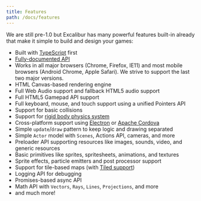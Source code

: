 ```yaml
---
title: Features
path: /docs/features
---
```


We are still pre-1.0 but Excalibur has many powerful features built-in already that make it simple
to build and design your games:

- Built with [TypeScript](http://typescriptlang.org) first
- [Fully-documented API](https://excaliburjs.com/docs/api/edge)
- Works in all major browsers (Chrome, Firefox, IE11) and most mobile browsers (Android Chrome, Apple Safari). We strive to support the last two major versions.
- HTML Canvas-based rendering engine
- Full Web Audio support and fallback HTML5 audio support
- Full HTML5 Gamepad API support
- Full keyboard, mouse, and touch support using a unified Pointers API
- Support for basic collisions
- Support for [rigid body physics system](https://excaliburjs.com/docs/api/edge/classes/_physics_.physics.html)
- Cross-platform support using [Electron](http://electron.atom.io/) or [Apache Cordova](https://cordova.apache.org/)
- Simple `update`/`draw` pattern to keep logic and drawing separated
- Simple `Actor` model with `Scenes`, Actions API, cameras, and more
- Preloader API supporting resources like images, sounds, video, and generic resources
- Basic primitives like sprites, spritesheets, animations, and textures
- Sprite effects, particle emitters and post processor support
- Support for tile-based maps (with [Tiled support](https://github.com/excaliburjs/excalibur-tiled))
- Logging API for debugging
- Promises-based async API
- Math API with `Vectors`, `Rays`, `Lines`, `Projections`, and more
- and much more!